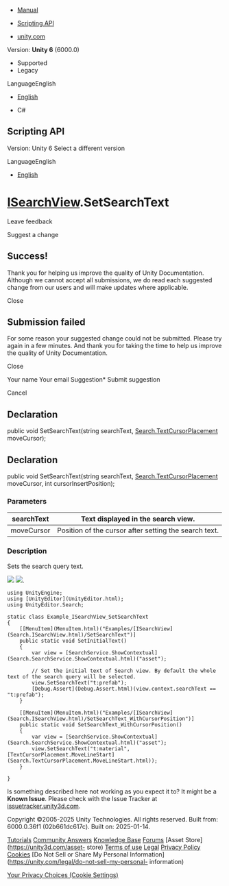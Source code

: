 [ ]()

  * [Manual](../Manual/index.html)
  * [Scripting API](../ScriptReference/index.html)

  * [unity.com](https://unity.com/)

Version: **Unity 6** (6000.0)

  * Supported
  * Legacy

LanguageEnglish

  * [English]()

  * C#

[ ](https://docs.unity3d.com)

## Scripting API

Version: Unity 6 Select a different version

LanguageEnglish

  * [English]()

#  [ISearchView](Search.ISearchView.html).SetSearchText

Leave feedback

Suggest a change

## Success!

Thank you for helping us improve the quality of Unity Documentation. Although
we cannot accept all submissions, we do read each suggested change from our
users and will make updates where applicable.

Close

## Submission failed

For some reason your suggested change could not be submitted. Please <a>try
again</a> in a few minutes. And thank you for taking the time to help us
improve the quality of Unity Documentation.

Close

Your name Your email Suggestion* Submit suggestion

Cancel

[ ]()

## Declaration

public void SetSearchText(string searchText,
[Search.TextCursorPlacement](Search.TextCursorPlacement.html) moveCursor);

## Declaration

public void SetSearchText(string searchText,
[Search.TextCursorPlacement](Search.TextCursorPlacement.html) moveCursor, int
cursorInsertPosition);

### Parameters

searchText | Text displayed in the search view.  
---|---  
moveCursor | Position of the cursor after setting the search text.  
  
### Description

Sets the search query text.

![](../StaticFiles/ScriptRefImages/Example_ISearchView_SetSearchText.png)
![](../StaticFiles/ScriptRefImages/Example_ISearchView_SetSearchText_SetCursorPosition.png).

    
    
    using UnityEngine;
    using [UnityEditor](UnityEditor.html);
    using UnityEditor.Search;
    
    static class Example_ISearchView_SetSearchText
    {
        [[MenuItem](MenuItem.html)("Examples/[ISearchView](Search.ISearchView.html)/SetSearchText")]
        public static void SetInitialText()
        {
            var view = [SearchService.ShowContextual](Search.SearchService.ShowContextual.html)("asset");
    
            // Set the initial text of Search view. By default the whole text of the search query will be selected.
            view.SetSearchText("t:prefab");
            [Debug.Assert](Debug.Assert.html)(view.context.searchText == "t:prefab");
        }
    
        [[MenuItem](MenuItem.html)("Examples/[ISearchView](Search.ISearchView.html)/SetSearchText_WithCursorPosition")]
        public static void SetSearchText_WithCursorPosition()
        {
            var view = [SearchService.ShowContextual](Search.SearchService.ShowContextual.html)("asset");
            view.SetSearchText("t:material", [TextCursorPlacement.MoveLineStart](Search.TextCursorPlacement.MoveLineStart.html));
        }
    
    }
    
    

Is something described here not working as you expect it to? It might be a
**Known Issue**. Please check with the Issue Tracker at
[issuetracker.unity3d.com](https://issuetracker.unity3d.com).

Copyright ©2005-2025 Unity Technologies. All rights reserved. Built from:
6000.0.36f1 (02b661dc617c). Built on: 2025-01-14.

[Tutorials](https://unity3d.com/learn) [Community
Answers](https://answers.unity3d.com) [Knowledge
Base](https://support.unity3d.com/hc/en-us)
[Forums](https://forum.unity3d.com) [Asset Store](https://unity3d.com/asset-
store) [Terms of use](https://docs.unity3d.com/Manual/TermsOfUse.html)
[Legal](https://unity.com/legal) [Privacy
Policy](https://unity.com/legal/privacy-policy)
[Cookies](https://unity.com/legal/cookie-policy) [Do Not Sell or Share My
Personal Information](https://unity.com/legal/do-not-sell-my-personal-
information)

[Your Privacy Choices (Cookie Settings)](javascript:void\(0\);)

